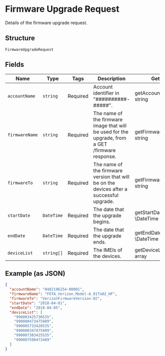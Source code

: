 
# Firmware Upgrade Request

Details of the firmware upgrade request.

## Structure

`FirmwareUpgradeRequest`

## Fields

| Name | Type | Tags | Description | Getter | Setter |
|  --- | --- | --- | --- | --- | --- |
| `accountName` | `string` | Required | Account identifier in "##########-#####". | getAccountName(): string | setAccountName(string accountName): void |
| `firmwareName` | `string` | Required | The name of the firmware image that will be used for the upgrade, from a GET /firmware response. | getFirmwareName(): string | setFirmwareName(string firmwareName): void |
| `firmwareTo` | `string` | Required | The name of the firmware version that will be on the devices after a successful upgrade. | getFirmwareTo(): string | setFirmwareTo(string firmwareTo): void |
| `startDate` | `DateTime` | Required | The date that the upgrade begins. | getStartDate(): \DateTime | setStartDate(\DateTime startDate): void |
| `endDate` | `DateTime` | Required | The date that the upgrade ends. | getEndDate(): \DateTime | setEndDate(\DateTime endDate): void |
| `deviceList` | `string[]` | Required | The IMEIs of the devices. | getDeviceList(): array | setDeviceList(array deviceList): void |

## Example (as JSON)

```json
{
  "accountName": "0402196254-00001",
  "firmwareName": "FOTA_Verizon_Model-A_01To02_HF",
  "firmwareTo": "VerizonFirmwareVersion-02",
  "startDate": "2018-04-01",
  "endDate": "2018-04-05",
  "deviceList": [
    "990003425730535",
    "990000473475989",
    "990005733420535",
    "990000347475989",
    "990007303425535",
    "990007590473489"
  ]
}
```

